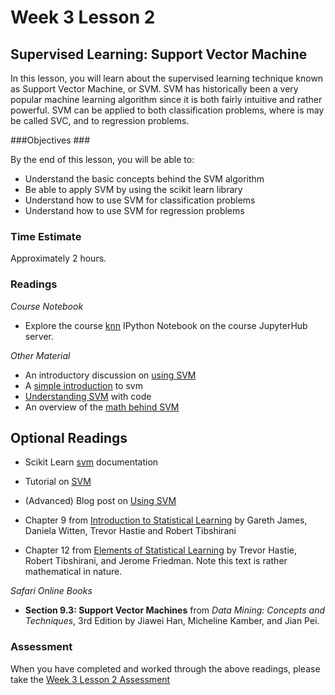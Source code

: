 # Week 3 Lesson 2 #
## Supervised Learning: Support Vector Machine ##

In this lesson, you will learn about the supervised learning technique
known as Support Vector Machine, or SVM. SVM has historically been a
very popular machine learning algorithm since it is both fairly
intuitive and rather powerful. SVM can be applied to both classification
problems, where is may be called SVC, and to regression problems.  

###Objectives ###

By the end of this lesson, you will be able to:

- Understand the basic concepts behind the SVM algorithm
- Be able to apply SVM by using the scikit learn library
- Understand how to use SVM for classification problems
- Understand how to use SVM for regression problems

### Time Estimate ###

Approximately 2 hours.

### Readings ####

_Course Notebook_

- Explore the course [knn][l2nb]
IPython Notebook on the course JupyterHub server.

_Other Material_

- An introductory discussion on [using SVM][isvm]
- A [simple introduction][sisvm] to svm
- [Understanding SVM][usvm] with code
- An overview of the [math behind SVM][msvm]

## Optional Readings ##

- Scikit Learn [svm][ssvm] documentation
- Tutorial on [SVM][tsvm]
- (Advanced) Blog post on [Using SVM][absvm]

- Chapter 9 from [Introduction to Statistical Learning][isl]  by
Gareth James, Daniela Witten, Trevor Hastie and Robert Tibshirani
- Chapter 12 from [Elements of Statistical Learning][esl] by Trevor
Hastie, Robert Tibshirani, and Jerome Friedman. Note this text is rather
mathematical in nature.

_Safari Online Books_

- **Section 9.3: Support Vector Machines** from _Data Mining: Concepts
and Techniques_, 3rd Edition by Jiawei Han, Micheline Kamber, and Jian
Pei.


### Assessment ###

When you have completed and worked through the above readings, please take the [Week 3 Lesson 2 Assessment][la]

[l2nb]: notebooks/intro2svm.ipynb
[la]: https://learn.illinois.edu/XXX

[isvm]: http://www.yaksis.com/posts/why-use-svm.html
[msvm]: http://www.svm-tutorial.com/2014/11/svm-understanding-math-part-1/
[ssvm]: http://scikit-learn.org/stable/modules/svm.html
[tsvm]: http://research.microsoft.com/en-us/um/people/cburges/papers/svmtutorial.pdf
[absvm]: https://www.quantstart.com/articles/Support-Vector-Machines-A-Guide-for-Beginners
[sisvm]: http://www.analyticsvidhya.com/blog/2014/10/support-vector-machine-simplified/
[usvm]: http://www.analyticsvidhya.com/blog/2015/10/understaing-support-vector-machine-example-code/


[isl]: http://www-bcf.usc.edu/~gareth/ISL/
[esl]: http://statweb.stanford.edu/~tibs/ElemStatLearn/
